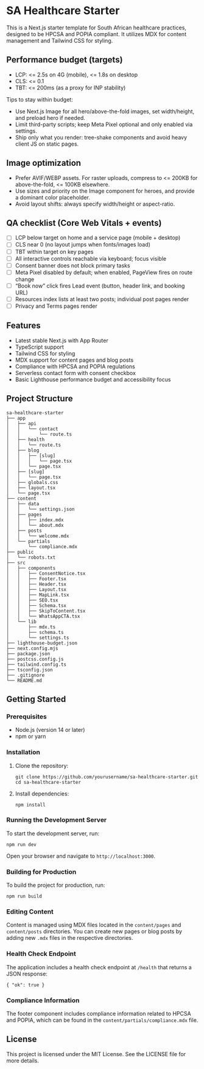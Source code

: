 # SA Healthcare Starter

This is a Next.js starter template for South African healthcare practices, designed to be HPCSA and POPIA compliant. It utilizes MDX for content management and Tailwind CSS for styling.

## Performance budget (targets)
- LCP: <= 2.5s on 4G (mobile), <= 1.8s on desktop
- CLS: <= 0.1
- TBT: <= 200ms (as a proxy for INP stability)

Tips to stay within budget:
- Use Next.js Image for all hero/above-the-fold images, set width/height, and preload hero if needed.
- Limit third-party scripts; keep Meta Pixel optional and only enabled via settings.
- Ship only what you render: tree-shake components and avoid heavy client JS on static pages.

## Image optimization
- Prefer AVIF/WEBP assets. For raster uploads, compress to <= 200KB for above-the-fold, <= 100KB elsewhere.
- Use sizes and priority on the Image component for heroes, and provide a dominant color placeholder.
- Avoid layout shifts: always specify width/height or aspect-ratio.

## QA checklist (Core Web Vitals + events)
- [ ] LCP below target on home and a service page (mobile + desktop)
- [ ] CLS near 0 (no layout jumps when fonts/images load)
- [ ] TBT within target on key pages
- [ ] All interactive controls reachable via keyboard; focus visible
- [ ] Consent banner does not block primary tasks
- [ ] Meta Pixel disabled by default; when enabled, PageView fires on route change
- [ ] “Book now” click fires Lead event (button, header link, and booking URL)
- [ ] Resources index lists at least two posts; individual post pages render
- [ ] Privacy and Terms pages render

## Features

- Latest stable Next.js with App Router
- TypeScript support
- Tailwind CSS for styling
- MDX support for content pages and blog posts
- Compliance with HPCSA and POPIA regulations
- Serverless contact form with consent checkbox
- Basic Lighthouse performance budget and accessibility focus

## Project Structure

```
sa-healthcare-starter
├── app
│   ├── api
│   │   └── contact
│   │       └── route.ts
│   ├── health
│   │   └── route.ts
│   ├── blog
│   │   ├── [slug]
│   │   │   └── page.tsx
│   │   └── page.tsx
│   ├── [slug]
│   │   └── page.tsx
│   ├── globals.css
│   ├── layout.tsx
│   └── page.tsx
├── content
│   ├── data
│   │   └── settings.json
│   ├── pages
│   │   ├── index.mdx
│   │   └── about.mdx
│   ├── posts
│   │   └── welcome.mdx
│   └── partials
│       └── compliance.mdx
├── public
│   └── robots.txt
├── src
│   ├── components
│   │   ├── ConsentNotice.tsx
│   │   ├── Footer.tsx
│   │   ├── Header.tsx
│   │   ├── Layout.tsx
│   │   ├── MapLink.tsx
│   │   ├── SEO.tsx
│   │   ├── Schema.tsx
│   │   ├── SkipToContent.tsx
│   │   └── WhatsAppCTA.tsx
│   └── lib
│       ├── mdx.ts
│       ├── schema.ts
│       └── settings.ts
├── lighthouse-budget.json
├── next.config.mjs
├── package.json
├── postcss.config.js
├── tailwind.config.ts
├── tsconfig.json
├── .gitignore
└── README.md
```

## Getting Started

### Prerequisites

- Node.js (version 14 or later)
- npm or yarn

### Installation

1. Clone the repository:
   ```
   git clone https://github.com/yourusername/sa-healthcare-starter.git
   cd sa-healthcare-starter
   ```

2. Install dependencies:
   ```
   npm install
   ```

### Running the Development Server

To start the development server, run:
```
npm run dev
```
Open your browser and navigate to `http://localhost:3000`.

### Building for Production

To build the project for production, run:
```
npm run build
```

### Editing Content

Content is managed using MDX files located in the `content/pages` and `content/posts` directories. You can create new pages or blog posts by adding new `.mdx` files in the respective directories.

### Health Check Endpoint

The application includes a health check endpoint at `/health` that returns a JSON response:
```
{ "ok": true }
```

### Compliance Information

The footer component includes compliance information related to HPCSA and POPIA, which can be found in the `content/partials/compliance.mdx` file.

## License

This project is licensed under the MIT License. See the LICENSE file for more details.